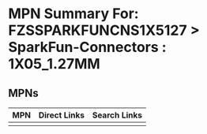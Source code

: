 



# MPN Summary For: FZSSPARKFUNCNS1X5127 > SparkFun-Connectors : 1X05_1.27MM

## MPNs
  

|MPN|Direct Links|Search Links|
| :--- | :--- | :--- |
||||
